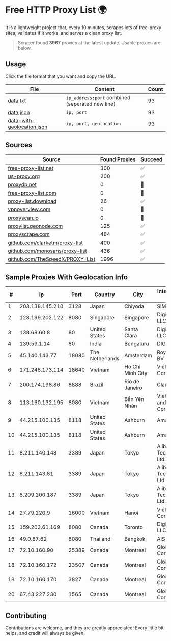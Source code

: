 
# Free HTTP Proxy List 🌍

It is a lightweight project that, every 10 minutes, scrapes lots of free-proxy sites, validates if it works, and serves a clean proxy list.


> Scraper found **3967** proxies at the latest update. Usable proxies are below.

## Usage

Click the file format that you want and copy the URL.


|File|Content|Count|
|----|-------|-----|
|[data.txt](https://raw.githubusercontent.com/themiralay/Proxy-List-World/master/data.txt)|`ip_address:port` combined (seperated new line)|93|
|[data.json](https://raw.githubusercontent.com/themiralay/Proxy-List-World/master/data.json)|`ip, port`|93|
|[data-with-geolocation.json](https://raw.githubusercontent.com/themiralay/Proxy-List-World/master/data-with-geolocation.json)|`ip, port, geolocation`|93|

## Sources

|Source|Found Proxies|Succeed|
|------|-------------|-------|
|[free-proxy-list.net](https://free-proxy-list.net)|300|✅|
|[us-proxy.org](https://www.us-proxy.org)|200|✅|
|[proxydb.net](http://proxydb.net)|0|🚫|
|[free-proxy-list.com](https://free-proxy-list.com/?page=&port=&type%5B%5D=http&type%5B%5D=https&up_time=0&search=Search)|0|🚫|
|[proxy-list.download](https://www.proxy-list.download/HTTP)|26|✅|
|[vpnoverview.com](https://vpnoverview.com/privacy/anonymous-browsing/free-proxy-servers)|0|🚫|
|[proxyscan.io](https://www.proxyscan.io)|0|🚫|
|[proxylist.geonode.com](https://proxylist.geonode.com/api/proxy-list?limit=300&page=1&sort_by=lastChecked&sort_type=desc&protocols=http,https)|125|✅|
|[proxyscrape.com](https://api.proxyscrape.com/v2/?request=displayproxies&protocol=http&timeout=10000&country=all&ssl=all&anonymity=all)|484|✅|
|[github.com/clarketm/proxy-list](https://raw.githubusercontent.com/clarketm/proxy-list/master/proxy-list-raw.txt)|400|✅|
|[github.com/monosans/proxy-list](https://raw.githubusercontent.com/monosans/proxy-list/main/proxies/http.txt)|436|✅|
|[github.com/TheSpeedX/PROXY-List](https://raw.githubusercontent.com/TheSpeedX/PROXY-List/master/http.txt)|1996|✅|


## Sample Proxies With Geolocation Info

|#|Ip|Port|Country|City|Internet Service Provider|
|-|--|----|-------|----|-------------------------|
|1|203.138.145.210|3128|Japan|Chiyoda|SIMPLEIA|
|2|128.199.202.122|8080|Singapore|Singapore|DigitalOcean, LLC|
|3|138.68.60.8|80|United States|Santa Clara|DigitalOcean, LLC|
|4|139.59.1.14|80|India|Bengaluru|DIGITALOCEAN|
|5|45.140.143.77|18080|The Netherlands|Amsterdam|RoyaleHosting BV|
|6|171.248.173.114|18640|Vietnam|Ho Chi Minh City|Viettel Corporation|
|7|200.174.198.86|8888|Brazil|Rio de Janeiro|Claro S.A|
|8|113.160.132.195|8080|Vietnam|Bẩn Yên Nhân|VietNam Post and Telecom Corporation|
|9|44.215.100.135|8118|United States|Ashburn|Amazon.com|
|10|44.215.100.135|8118|United States|Ashburn|Amazon.com|
|11|8.211.140.148|3389|Japan|Tokyo|Alibaba (US) Technology Co., Ltd.|
|12|8.211.143.81|3389|Japan|Tokyo|Alibaba (US) Technology Co., Ltd.|
|13|8.209.200.187|3389|Japan|Tokyo|Alibaba (US) Technology Co., Ltd.|
|14|27.79.220.9|16000|Vietnam|Hanoi|Viettel Corporation|
|15|159.203.61.169|8080|Canada|Toronto|DigitalOcean, LLC|
|16|49.0.87.62|8080|Thailand|Bangkok|AIS-Fibre|
|17|72.10.160.90|25389|Canada|Montreal|GloboTech Communications|
|18|72.10.160.172|23507|Canada|Montreal|GloboTech Communications|
|19|72.10.160.170|3827|Canada|Montreal|GloboTech Communications|
|20|67.43.227.230|1565|Canada|Montreal|GloboTech Communications|



## Contributing

Contributions are welcome, and they are greatly appreciated! Every
little bit helps, and credit will always be given.

